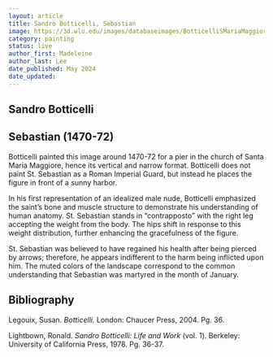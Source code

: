```yaml
---
layout: article
title: Sandro Botticelli, Sebastian
image: https://3d.wlu.edu/images/databaseimages/BotticelliSMariaMaggioreSebastian.jpg
category: painting
status: live
author_first: Madeleine 
author_last: Lee
date_published: May 2024
date_updated:
---
```


## Sandro Botticelli
## Sebastian (1470-72)

Botticelli painted this image around 1470-72 for a pier in the church of Santa Maria Maggiore, hence its vertical and narrow format. Botticelli does not paint St. Sebastian as a Roman Imperial Guard, but instead he places the figure in front of a sunny harbor.  

 

In his first representation of an idealized male nude, Botticelli emphasized the saint’s bone and muscle structure to demonstrate his understanding of human anatomy. St. Sebastian stands in “contrapposto” with the right leg accepting the weight from the body. The hips shift in response to this weight distribution, further enhancing the gracefulness of the figure. 

 

St. Sebastian was believed to have regained his health after being pierced by arrows; therefore, he appears indifferent to the harm being inflicted upon him. The muted colors of the landscape correspond to the common understanding that Sebastian was martyred in the month of January.  

## Bibliography 
Legouix, Susan. *Botticelli.* London: Chaucer Press, 2004. Pg. 36.  

Lightbown, Ronald. *Sandro Botticelli: Life and Work* (vol. 1). Berkeley: University of California Press, 1978. Pg. 36-37. 
